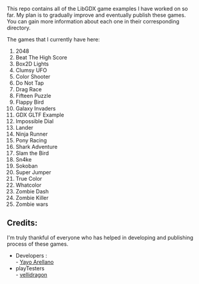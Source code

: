 This repo contains all of the LibGDX game examples I have worked on so far. My plan is to gradually
improve and eventually publish these games. You can gain more information about each one in their
corresponding directory.

The games that I currently have here:
<ol>
    <li>2048</li>
    <li>Beat The High Score</li>
    <li>Box2D Lights</li>
    <li>Clumsy UFO</li>
    <li>Color Shooter</li>
    <li>Do Not Tap</li>
    <li>Drag Race</li>
    <li>Fifteen Puzzle</li>
    <li>Flappy Bird</li>
    <li>Galaxy Invaders</li>
    <li>GDX GLTF Example</li>
    <li>Impossible Dial</li>
    <li>Lander</li>
    <li>Ninja Runner</li>
    <li>Pony Racing</li>
    <li>Shark Adventure</li>
    <li>Slam the Bird</li>
    <li>Sn4ke</li>
    <li>Sokoban</li>
    <li>Super Jumper</li>
    <li>True Color</li>
    <li>Whatcolor</li>
    <li>Zombie Dash</li>
    <li>Zombie Killer</li>
    <li>Zombie wars</li>
</ol>

## Credits:

I'm truly thankful of everyone who has helped in developing and publishing process of these games.

<ul>
<li>Developers :</li>
- <a href="https://www.youtube.com/@YayoArellano">Yayo Arellano</a>
<li>playTesters</li>
- <a href="https://itch.io/profile/vellidragon">vellidragon</a>
</ul>
